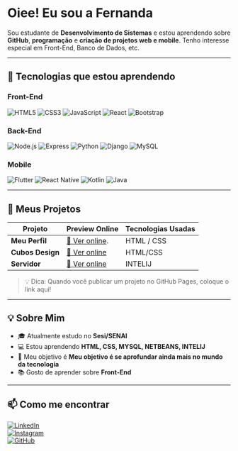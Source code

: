 #  Oiee! Eu sou a Fernanda

Sou estudante de **Desenvolvimento de Sistemas** e estou aprendendo sobre **GitHub**, **programação** e **criação de projetos web e mobile**. Tenho interesse especial em  Front-End,  Banco de Dados,  etc.

---

## 🎯 Tecnologias que estou aprendendo

### Front-End
![HTML5](https://img.shields.io/badge/-HTML5-E34F26?style=flat-square&logo=html5&logoColor=white)
![CSS3](https://img.shields.io/badge/-CSS3-1572B6?style=flat-square&logo=css3)
![JavaScript](https://img.shields.io/badge/-JavaScript-F7DF1E?style=flat-square&logo=javascript&logoColor=black)
![React](https://img.shields.io/badge/-React-61DAFB?style=flat-square&logo=react&logoColor=black)
![Bootstrap](https://img.shields.io/badge/-Bootstrap-7952B3?style=flat-square&logo=bootstrap&logoColor=white)

### Back-End
![Node.js](https://img.shields.io/badge/-Node.js-339933?style=flat-square&logo=node.js&logoColor=white)
![Express](https://img.shields.io/badge/-Express-000000?style=flat-square&logo=express&logoColor=white)
![Python](https://img.shields.io/badge/-Python-3776AB?style=flat-square&logo=python&logoColor=white)
![Django](https://img.shields.io/badge/-Django-092E20?style=flat-square&logo=django&logoColor=white)
![MySQL](https://img.shields.io/badge/-MySQL-4479A1?style=flat-square&logo=mysql&logoColor=white)

### Mobile
![Flutter](https://img.shields.io/badge/-Flutter-02569B?style=flat-square&logo=flutter&logoColor=white)
![React Native](https://img.shields.io/badge/-React_Native-61DAFB?style=flat-square&logo=react&logoColor=black)
![Kotlin](https://img.shields.io/badge/-Kotlin-0095D5?style=flat-square&logo=kotlin&logoColor=white)
![Java](https://img.shields.io/badge/-Java-007396?style=flat-square&logo=java&logoColor=white)

---

## 🚀 Meus Projetos

| Projeto               | Preview Online                        | Tecnologias Usadas        |
|-----------------------|-------------------------------------|--------------------------|
| **Meu Perfil** | [🔗 Ver online](https://github.com/fefardgs/HtmlMeuPerfil). | HTML / CSS      |
| **Cubos Design** | [🔗 Ver online](https://github.com/fefardgs/FlexBoxCubos) |HTML/CSS|
| **Servidor** | [🔗 Ver online](https://github.com/fefardgs/servidorIntelij) |INTELIJ        |

> 💡 Dica: Quando você publicar um projeto no GitHub Pages, coloque o link aqui!

---

## 💡 Sobre Mim

- 🎓 Atualmente estudo no **Sesi/SENAI**
- 💻 Estou aprendendo **HTML, CSS, MYSQL, NETBEANS, INTELIJ**
- 🎯 Meu objetivo é **Meu objetivo é se aprofundar ainda mais no mundo da tecnologia**
- 📚 Gosto de aprender sobre **Front-End**

---

## 📫 Como me encontrar

[![LinkedIn](https://img.shields.io/badge/-LinkedIn-blue?style=flat-square&logo=linkedin&logoColor=white)](https://linkedin.com/in/seuusuario)  
[![Instagram](https://img.shields.io/badge/-Instagram-E4405F?style=flat-square&logo=instagram&logoColor=white)](https://instagram.com/_.feehzz)  
[![GitHub](https://img.shields.io/badge/-GitHub-181717?style=flat-square&logo=github&logoColor=white)](https://github.com/fefardgs)
